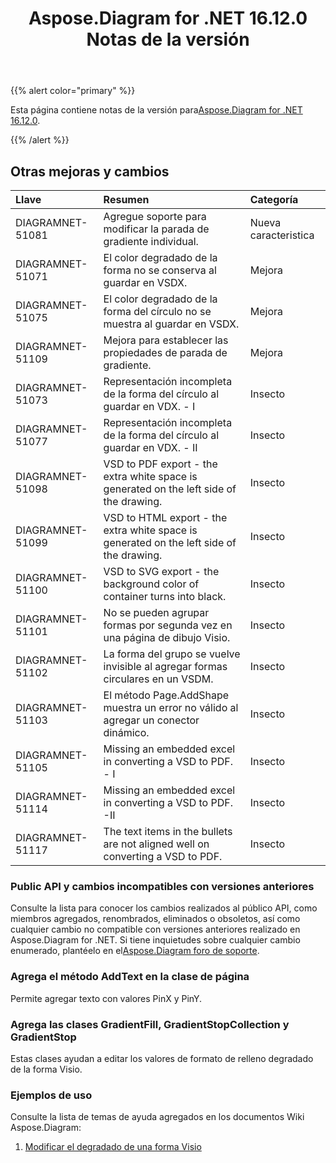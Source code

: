 ﻿---
title: Aspose.Diagram for .NET 16.12.0 Notas de la versión
type: docs
weight: 10
url: /es/net/aspose-diagram-for-net-16-12-0-release-notes/
---
{{% alert color="primary" %}} 

 Esta página contiene notas de la versión para[Aspose.Diagram for .NET 16.12.0](https://www.nuget.org/packages/Aspose.Diagram/16.12.0).

{{% /alert %}} 
## **Otras mejoras y cambios**

|**Llave**|**Resumen**|**Categoría**|
|:- |:- |:- |
|DIAGRAMNET-51081|Agregue soporte para modificar la parada de gradiente individual.|Nueva caracteristica|
|DIAGRAMNET-51071|El color degradado de la forma no se conserva al guardar en VSDX.|Mejora|
|DIAGRAMNET-51075|El color degradado de la forma del círculo no se muestra al guardar en VSDX.|Mejora|
|DIAGRAMNET-51109|Mejora para establecer las propiedades de parada de gradiente.|Mejora|
|DIAGRAMNET-51073|Representación incompleta de la forma del círculo al guardar en VDX. - I|Insecto|
|DIAGRAMNET-51077|Representación incompleta de la forma del círculo al guardar en VDX. - II|Insecto|
|DIAGRAMNET-51098|VSD to PDF export - the extra white space is generated on the left side of the drawing.|Insecto|
|DIAGRAMNET-51099|VSD to HTML export - the extra white space is generated on the left side of the drawing.|Insecto|
|DIAGRAMNET-51100|VSD to SVG export - the background color of container turns into black.|Insecto|
|DIAGRAMNET-51101|No se pueden agrupar formas por segunda vez en una página de dibujo Visio.|Insecto|
|DIAGRAMNET-51102|La forma del grupo se vuelve invisible al agregar formas circulares en un VSDM.|Insecto|
|DIAGRAMNET-51103|El método Page.AddShape muestra un error no válido al agregar un conector dinámico.|Insecto|
|DIAGRAMNET-51105|Missing an embedded excel in converting a VSD to PDF. - I|Insecto|
|DIAGRAMNET-51114|Missing an embedded excel in converting a VSD to PDF. -II|Insecto|
|DIAGRAMNET-51117|The text items in the bullets are not aligned well on converting a VSD to PDF.|Insecto|
### **Public API y cambios incompatibles con versiones anteriores**
Consulte la lista para conocer los cambios realizados al público API, como miembros agregados, renombrados, eliminados o obsoletos, así como cualquier cambio no compatible con versiones anteriores realizado en Aspose.Diagram for .NET. Si tiene inquietudes sobre cualquier cambio enumerado, plantéelo en el[Aspose.Diagram foro de soporte](https://forum.aspose.com/c/diagram/17).
### **Agrega el método AddText en la clase de página**
Permite agregar texto con valores PinX y PinY.
### **Agrega las clases GradientFill, GradientStopCollection y GradientStop**
Estas clases ayudan a editar los valores de formato de relleno degradado de la forma Visio.
### **Ejemplos de uso**
Consulte la lista de temas de ayuda agregados en los documentos Wiki Aspose.Diagram:

1. [Modificar el degradado de una forma Visio](http://www.aspose.com/docs/display/diagramnet/Modify+the+Gradient+of+a+Visio+Shape)
